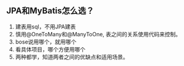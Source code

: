 ## JPA和MyBatis怎么选？
   
1. 建表用sql，不用JPA建表
2. 慎用@OneToMany和@ManyToOne, 表之间的关系使用代码来控制。
3. bose说用哪个，就用哪个
4. 看具体项目，哪个方便用哪个
5. 两种都学，知道两者之间的优缺点和适用场景。